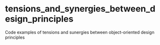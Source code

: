 tensions_and_synergies_between_design_principles
================================================

Code examples of tensions and sunergies between object-oriented design principles
